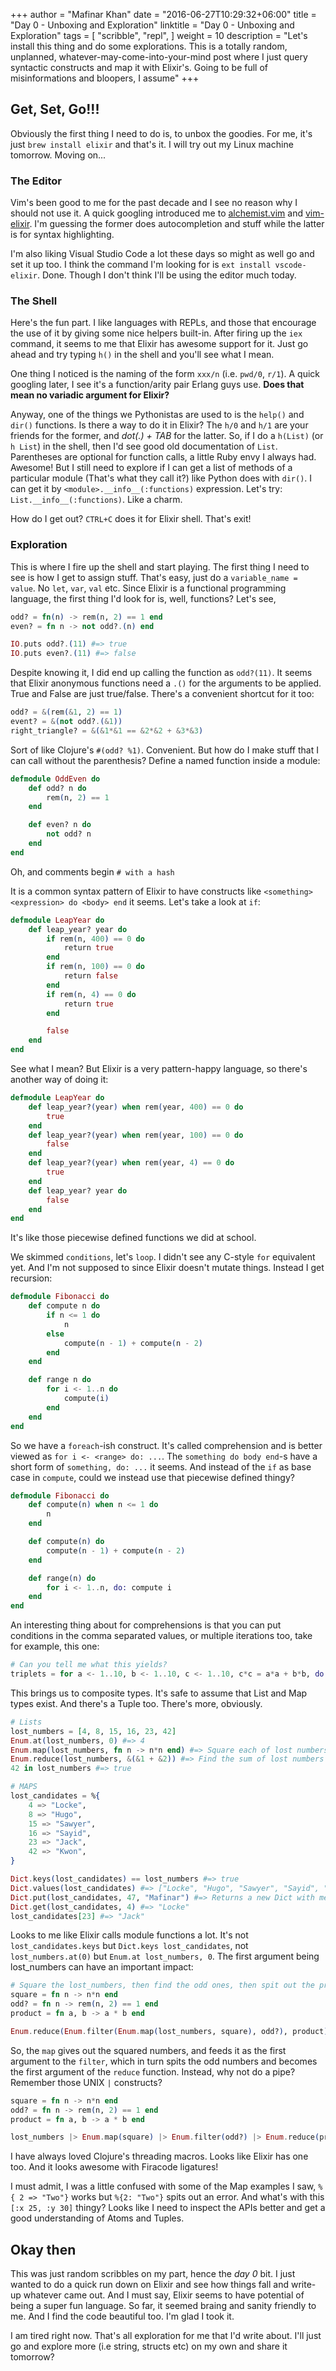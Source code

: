 +++
author = "Mafinar Khan"
date = "2016-06-27T10:29:32+06:00"
title = "Day 0 - Unboxing and Exploration"
linktitle = "Day 0 - Unboxing and Exploration"
tags = [
    "scribble",
    "repl",
]
weight = 10
description = "Let's install this thing and do some explorations. This is a totally random, unplanned, whatever-may-come-into-your-mind post where I just query syntactic constructs and map it with Elixir's. Going to be full of misinformations and bloopers, I assume"
+++

## Get, Set, Go!!!

Obviously the first thing I need to do is, to unbox the goodies. For me, it's just `brew install elixir` and that's it. I will try out my Linux machine tomorrow. Moving on...

### The Editor

Vim's been good to me for the past decade and I see no reason why I should not use it. A quick googling introduced me to [alchemist.vim](https://github.com/slashmili/alchemist.vim) and [vim-elixir](https://github.com/elixir-lang/vim-elixir). I'm guessing the former does autocompletion and stuff while the latter is for syntax highlighting.

I'm also liking Visual Studio Code a lot these days so might as well go and set it up too. I think the command I'm looking for is `ext install vscode-elixir`. Done. Though I don't think I'll be using the editor much today.

### The Shell

Here's the fun part. I like languages with REPLs, and those that encourage the use of it by giving some nice helpers built-in. After firing up the `iex` command, it seems to me that Elixir has awesome support for it. Just go ahead and try typing `h()` in the shell and you'll see what I mean.

One thing I noticed is the naming of the form `xxx/n` (i.e. `pwd/0`, `r/1`). A quick googling later, I see it's a function/arity pair Erlang guys use. **Does that mean no variadic argument for Elixir?**

Anyway, one of the things we Pythonistas are used to is the `help()` and `dir()` functions. Is there a way to do it in Elixir? The `h/0` and `h/1` are your friends for the former, and *dot(.) + TAB* for the latter. So, if I do a `h(List)` (or `h List`) in the shell, then I'd see good old documentation of `List`. Parentheses are optional for function calls, a little Ruby envy I always had. Awesome! But I still need to explore if I can get a list of methods of a particular module (That's what they call it?) like Python does with `dir()`. I can get it by `<module>.__info__(:functions)` expression. Let's try: `List.__info__(:functions)`. Like a charm.

How do I get out? `CTRL+C` does it for Elixir shell. That's exit!


### Exploration

This is where I fire up the shell and start playing. The first thing I need to see is how I get to assign stuff. That's easy, just do a `variable_name = value`. No `let`, `var`, `val` etc. Since Elixir is a functional programming language, the first thing I'd look for is, well, functions? Let's see,

```elixir
odd? = fn(n) -> rem(n, 2) == 1 end
even? = fn n -> not odd?.(n) end

IO.puts odd?.(11) #=> true
IO.puts even?.(11) #=> false
```

Despite knowing it, I did end up calling the function as `odd?(11)`. It seems that Elixir anonymous functions need a `.()` for the arguments to be applied. True and False are just true/false. There's a convenient shortcut for it too:

```elixir
odd? = &(rem(&1, 2) == 1)
event? = &(not odd?.(&1))
right_triangle? = &(&1*&1 == &2*&2 + &3*&3)
```

Sort of like Clojure's `#(odd? %1)`. Convenient. But how do I make stuff that I can call without the parenthesis? Define a named function inside a module:

```elixir
defmodule OddEven do
    def odd? n do
        rem(n, 2) == 1
    end

    def even? n do
        not odd? n
    end
end
```

Oh, and comments begin `# with a hash`

It is a common syntax pattern of Elixir to have constructs like `<something> <expression> do <body> end` it seems. Let's take a look at `if`:

```elixir
defmodule LeapYear do
    def leap_year? year do
        if rem(n, 400) == 0 do
            return true
        end
        if rem(n, 100) == 0 do
            return false
        end
        if rem(n, 4) == 0 do
            return true
        end

        false
    end
end
```

See what I mean? But Elixir is a very pattern-happy language, so there's another way of doing it:

```elixir
defmodule LeapYear do
    def leap_year?(year) when rem(year, 400) == 0 do
        true
    end
    def leap_year?(year) when rem(year, 100) == 0 do
        false
    end
    def leap_year?(year) when rem(year, 4) == 0 do
        true
    end
    def leap_year? year do
        false
    end
end
```

It's like those piecewise defined functions we did at school.

We skimmed `conditions`, let's `loop`. I didn't see any C-style `for` equivalent yet. And I'm not supposed to since Elixir doesn't mutate things. Instead I get recursion:

```elixir
defmodule Fibonacci do
    def compute n do
        if n <= 1 do
            n
        else
            compute(n - 1) + compute(n - 2)
        end
    end

    def range n do
        for i <- 1..n do
            compute(i)
        end
    end
end
```

So we have a `foreach`-ish construct. It's called comprehension and is better viewed as `for i <- <range> do: ...`. The `something do body end`-s have a short form of `something, do: ...` it seems. And instead of the `if` as base case in `compute`, could we instead use that piecewise defined thingy?

```elixir
defmodule Fibonacci do
    def compute(n) when n <= 1 do
        n
    end

    def compute(n) do
        compute(n - 1) + compute(n - 2)
    end

    def range(n) do
        for i <- 1..n, do: compute i
    end
end
```

An interesting thing about for comprehensions is that you can put conditions in the comma separated values, or multiple iterations too, take for example, this one:

```elixir
# Can you tell me what this yields?
triplets = for a <- 1..10, b <- 1..10, c <- 1..10, c*c = a*a + b*b, do: {a, b, c}
```

This brings us to composite types. It's safe to assume that List and Map types exist. And there's a Tuple too. There's more, obviously.

```elixir
# Lists
lost_numbers = [4, 8, 15, 16, 23, 42]
Enum.at(lost_numbers, 0) #=> 4
Enum.map(lost_numbers, fn n -> n*n end) #=> Square each of lost numbers
Enum.reduce(lost_numbers, &(&1 + &2)) #=> Find the sum of lost numbers
42 in lost_numbers #=> true

# MAPS
lost_candidates = %{
    4 => "Locke",
    8 => "Hugo",
    15 => "Sawyer",
    16 => "Sayid",
    23 => "Jack",
    42 => "Kwon",
}

Dict.keys(lost_candidates) == lost_numbers #=> true
Dict.values(lost_candidates) #=> ["Locke", "Hugo", "Sawyer", "Sayid", "Jack", "Kwon"]
Dict.put(lost_candidates, 47, "Mafinar") #=> Returns a new Dict with me with number 47
Dict.get(lost_candidates, 4) #=> "Locke"
lost_candidates[23] #=> "Jack"
```

Looks to me like Elixir calls module functions a lot. It's not `lost_candidates.keys` but `Dict.keys lost_candidates`, not `lost_numbers.at(0)` but `Enum.at lost_numbers, 0`. The first argument being lost_numbers can have an important impact:

```elixir
# Square the lost_numbers, then find the odd ones, then spit out the product.
square = fn n -> n*n end
odd? = fn n -> rem(n, 2) == 1 end
product = fn a, b -> a * b end

Enum.reduce(Enum.filter(Enum.map(lost_numbers, square), odd?), product)
```

So, the `map` gives out the squared numbers, and feeds it as the first argument to the `filter`, which in turn spits the odd numbers and becomes the first argument of the `reduce` function. Instead, why not do a pipe? Remember those UNIX `|` constructs?

```elixir
square = fn n -> n*n end
odd? = fn n -> rem(n, 2) == 1 end
product = fn a, b -> a * b end

lost_numbers |> Enum.map(square) |> Enum.filter(odd?) |> Enum.reduce(product)
```

I have always loved Clojure's threading macros. Looks like Elixir has one too. And it looks awesome with Firacode ligatures!

I must admit, I was a little confused with some of the Map examples I saw, `%{ 2 => "Two"}` works but `%{2: "Two"}` spits out an error. And what's with this `[:x 25, :y 30]` thingy? Looks like I need to inspect the APIs better and get a good understanding of Atoms and Tuples.

## Okay then

This was just random scribbles on my part, hence the *day 0* bit. I just wanted to do a quick run down on Elixir and see how things fall and write-up whatever came out. And I must say, Elixir seems to have potential of being a super fun language. So far, it seemed braing and sanity friendly to me. And I find the code beautiful too. I'm glad I took it.

I am tired right now. That's all exploration for me that I'd write about. I'll just go and explore more (i.e string, structs etc) on my own and share it tomorrow?